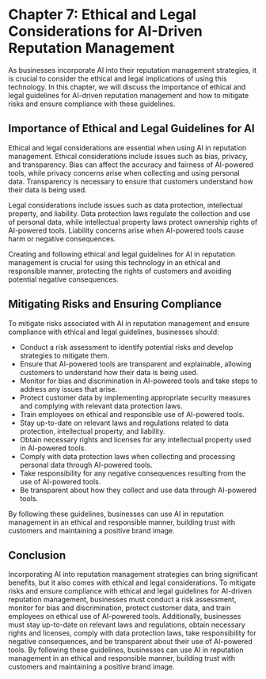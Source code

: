 Chapter 7: Ethical and Legal Considerations for AI-Driven Reputation Management
===============================================================================

As businesses incorporate AI into their reputation management strategies, it is crucial to consider the ethical and legal implications of using this technology. In this chapter, we will discuss the importance of ethical and legal guidelines for AI-driven reputation management and how to mitigate risks and ensure compliance with these guidelines.

Importance of Ethical and Legal Guidelines for AI
-------------------------------------------------

Ethical and legal considerations are essential when using AI in reputation management. Ethical considerations include issues such as bias, privacy, and transparency. Bias can affect the accuracy and fairness of AI-powered tools, while privacy concerns arise when collecting and using personal data. Transparency is necessary to ensure that customers understand how their data is being used.

Legal considerations include issues such as data protection, intellectual property, and liability. Data protection laws regulate the collection and use of personal data, while intellectual property laws protect ownership rights of AI-powered tools. Liability concerns arise when AI-powered tools cause harm or negative consequences.

Creating and following ethical and legal guidelines for AI in reputation management is crucial for using this technology in an ethical and responsible manner, protecting the rights of customers and avoiding potential negative consequences.

Mitigating Risks and Ensuring Compliance
----------------------------------------

To mitigate risks associated with AI in reputation management and ensure compliance with ethical and legal guidelines, businesses should:

* Conduct a risk assessment to identify potential risks and develop strategies to mitigate them.
* Ensure that AI-powered tools are transparent and explainable, allowing customers to understand how their data is being used.
* Monitor for bias and discrimination in AI-powered tools and take steps to address any issues that arise.
* Protect customer data by implementing appropriate security measures and complying with relevant data protection laws.
* Train employees on ethical and responsible use of AI-powered tools.
* Stay up-to-date on relevant laws and regulations related to data protection, intellectual property, and liability.
* Obtain necessary rights and licenses for any intellectual property used in AI-powered tools.
* Comply with data protection laws when collecting and processing personal data through AI-powered tools.
* Take responsibility for any negative consequences resulting from the use of AI-powered tools.
* Be transparent about how they collect and use data through AI-powered tools.

By following these guidelines, businesses can use AI in reputation management in an ethical and responsible manner, building trust with customers and maintaining a positive brand image.

Conclusion
----------

Incorporating AI into reputation management strategies can bring significant benefits, but it also comes with ethical and legal considerations. To mitigate risks and ensure compliance with ethical and legal guidelines for AI-driven reputation management, businesses must conduct a risk assessment, monitor for bias and discrimination, protect customer data, and train employees on ethical use of AI-powered tools. Additionally, businesses must stay up-to-date on relevant laws and regulations, obtain necessary rights and licenses, comply with data protection laws, take responsibility for negative consequences, and be transparent about their use of AI-powered tools. By following these guidelines, businesses can use AI in reputation management in an ethical and responsible manner, building trust with customers and maintaining a positive brand image.
